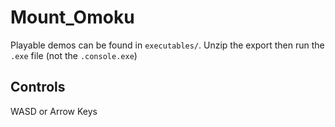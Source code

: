 # Mount_Omoku

Playable demos can be found in `executables/`. Unzip the export then run the `.exe` file (not the `.console.exe`)

## Controls
WASD or Arrow Keys